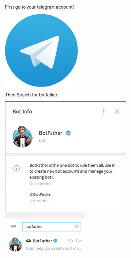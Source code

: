 First go to your telegram account!

![](Images/1.png)

Then Search for botfather.

![](Images/2.png)
![](Images/3.png)
